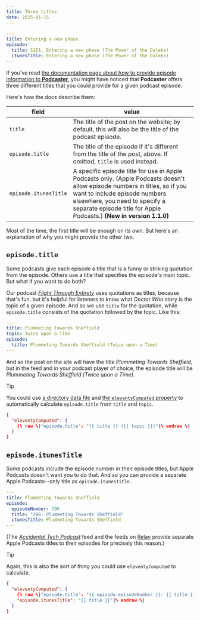```yaml
---
title: Three titles
date: 2025-01-15
---
```


```yaml
---
title: Entering a new phase
episode:
  title: S1E1, Entering a new phase (The Power of the Daleks)
  itunesTitle: Entering a new phase (The Power of the Daleks)
---
```
<!---excerpt-->
If you've read [the documentation page about how to provide episode information to **Podcaster**][episode-information], you might have noticed that **Podcaster** offers three different titles that you could provide for a given podcast episode.

[episode-information]: docs/episode-information.md
<!---endexcerpt-->

Here's how the docs describe them:

| field | value |
| ----- | ----- |
| `title` | The title of the post on the website; by default, this will also be the title of the podcast episode. |
| `episode.title` | The title of the episode if it's different from the title of the post, above. If omitted, `title` is used instead. |
| `episode.itunesTitle` | A specific episode title for use in Apple Podcasts only. (Apple Podcasts doesn't allow episode numbers in titles, so if you want to include episode numbers elsewhere, you need to specify a separate episode title for Apple Podcasts.) **(New in version 1.1.0)** |

Most of the time, the first title will be enough on its own. But here's an explanation of why you might provide the other two.

## `episode.title`

Some podcasts give each episode a title that is a funny or striking quotation from the episode. Others use a title that specifies the episode's main topic. But what if you want to do both?

Our podcast [_Flight Through Entirety_][] uses quotations as titles, because that's fun, but it's helpful for listeners to know what _Doctor Who_ story is the topic of a given episode. And so we use `title` for the quotation, while `episode.title` consists of the quotation followed by the topic. Like this:

[_Flight Through Entirety_]: https://flightthroughentirety.com

```yaml
---
title: Plummeting Towards Sheffield
topic: Twice upon a Time
episode: 
  title: Plummeting Towards Sheffield (Twice upon a Time)
---
```

And so the post on the site will have the title _Plummeting Towards Sheffield_, but in the feed and in your podcast player of choice, the episode title will be _Plummeting Towards Sheffield (Twice upon a Time)_.

> [!TIP]
> You could use [a directory data file][] and [the `eleventyComputed` property][] to automatically calculate `episode.title` from `title` and `topic`.

```json
{
  "eleventyComputed": {
    {% raw %}"episode.title": "{{ title }} ({{ topic }})"{% endraw %}
  }
}
```

[a directory data file]: https://www.11ty.dev/docs/data-template-dir/
[the `eleventyComputed` property]: https://www.11ty.dev/docs/data-computed/

## `episode.itunesTitle`

Some podcasts include the episode number in their episode titles, but Apple Podcasts doesn't want you to do that. And so you can provide a separate Apple Podcasts--only title as `episode.itunesTitle`.

```yaml
---
title: Plummeting Towards Sheffield
episode:
  episodeNumber: 296
  title: "296: Plummeting Towards Sheffield"
  itunesTitle: Plummeting Towards Sheffield
---
```

(The [_Accidental Tech Podcast_][atp] feed and the feeds on [Relay][] provide separate Apple Podcasts titles to their episodes for precisely this reason.)

[atp]: https://atp.fm
[Relay]: https://relay.fm

> [!TIP]
> Again, this is also the sort of thing you could use `eleventyComputed` to calculate.

```json
{
  "eleventyComputed": {
    {% raw %}"episode.title": "{{ episode.episodeNumber }}: {{ title }}",
    "episode.itunesTitle": "{{ title }}"{% endraw %}
  }
}
```
